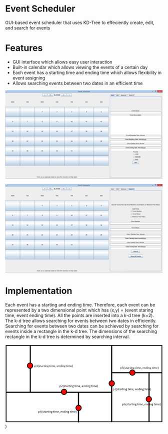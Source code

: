 # Event Scheduler
GUI-based event scheduler that uses KD-Tree to effeciently create, edit, and search for events


# Features
- GUI interface which allows easy user interaction
- Built-in calendar which allows viewing the events of a certain day
- Each event has a starting time and ending time which allows flexibility in event assigning
- Allows searching events between two dates in an efficient time 





![alt text](https://github.com/qwerty50000a/event-scheduler/blob/master/sc1.png)


![alt text](https://github.com/qwerty50000a/event-scheduler/blob/master/sc2.png)


# Implementation

Each event has a starting and ending time. Therefore, each event can be represented by a two dimensional point which has (x,y) = (event staring time, event ending time).
All the points are inserted into a k-d tree (k=2). The k-d tree allows searching for events between two dates in efficiently. Searching for events between two dates can be achieved by searching for events inside a rectangle in the k-d tree. The dimensions of the searching rectangle in the k-d tree is determined by searching interval.

![alt text](https://github.com/qwerty50000a/event-scheduler/blob/master/pic172.png))
 
